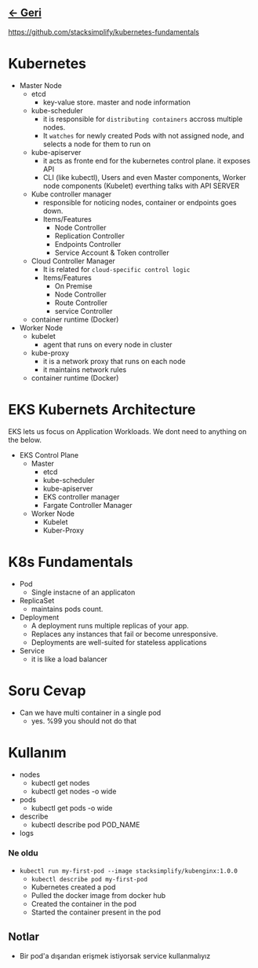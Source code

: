 ## [<- Geri](../README.md)

https://github.com/stacksimplify/kubernetes-fundamentals
# Kubernetes
- Master Node
    - etcd
        - key-value store. master and node information
    - kube-scheduler
        - it is responsible for `distributing containers` accross multiple nodes.
        - It `watches` for newly created Pods with not assigned node, and selects a node for them to run on
    - kube-apiserver
        - it acts as fronte end for the kubernetes control plane. it exposes API
        - CLI (like kubectl), Users and even Master components, Worker node components (Kubelet) everthing talks with API SERVER
    - Kube controller manager
        - responsible for noticing nodes, container or endpoints goes down.
        - Items/Features
            - Node Controller
            - Replication Controller
            - Endpoints Controller
            - Service Account  & Token controller
    - Cloud Controller Manager
        - It is related for `cloud-specific control logic`
        - Items/Features
            - On Premise
            - Node Controller
            - Route Controller
            - service Controller
    - container runtime (Docker)
- Worker Node
    - kubelet
        - agent that runs on every node in cluster
    - kube-proxy
        - it is a network proxy that runs on each node
        - it maintains network rules
    - container runtime (Docker)

# EKS Kubernets Architecture
EKS lets us focus on Application Workloads. We dont need to anything on the below.
- EKS Control Plane
    - Master
        - etcd
        - kube-scheduler
        - kube-apiserver
        - EKS controller manager
        - Fargate Controller Manager
    - Worker Node
        - Kubelet 
        - Kuber-Proxy
    

# K8s Fundamentals
- Pod
    - Single instacne of an applicaton
- ReplicaSet
    - maintains pods count.
- Deployment
    - A deployment runs multiple replicas of your app.
    - Replaces any instances that fail or become unresponsive. 
    - Deployments are well-suited for stateless applications
- Service
    - it is like a load balancer

# Soru Cevap
- Can we have multi container in a single pod
    - yes. %99 you should not do that

# Kullanım
- nodes
    - kubectl get nodes
    - kubectl get nodes -o wide
- pods
    - kubectl get pods -o wide
- describe
    - kubectl describe pod POD_NAME
- logs

### Ne oldu
- `kubectl run my-first-pod --image stacksimplify/kubenginx:1.0.0`
    - `kubectl describe pod my-first-pod`
    - Kubernetes created a pod
    - Pulled the docker image from docker hub
    - Created the container in the pod
    - Started the container present in the pod
## Notlar
- Bir pod'a dışarıdan erişmek istiyorsak service kullanmalıyız